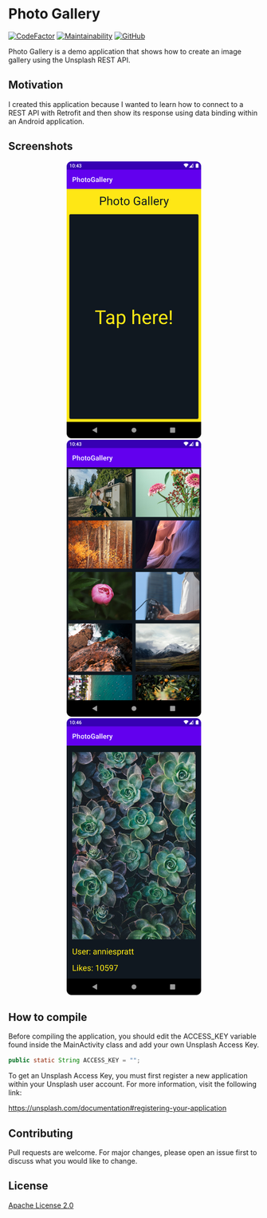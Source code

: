 # Photo Gallery

[![CodeFactor](https://www.codefactor.io/repository/github/hier631/photogallery/badge)](https://www.codefactor.io/repository/github/hier631/photogallery)
[![Maintainability](https://api.codeclimate.com/v1/badges/30032ced23a853d5f4df/maintainability)](https://codeclimate.com/github/Hier631/PhotoGallery/maintainability)
[![GitHub](https://img.shields.io/github/license/Hier631/PhotoGallery)](https://choosealicense.com/licenses/apache-2.0/)

Photo Gallery is a demo application that shows how to create an image gallery using the Unsplash REST API.

## Motivation

I created this application because I wanted to learn how to connect to a REST API with Retrofit
and then show its response using data binding within an Android application.

## Screenshots

<p align="center">
    <img src="./screenshots/fragment_title.png" title="Title Fragment" alt="Image showing the title fragment" height="555" />
    <img src="./screenshots/list_photos_fragment.png" title="List Photos Fragment" alt="Image showing the list photos fragment" height="555" />
    <img src="./screenshots/fragment_photo.png" title="Photo Fragment" alt="Image showing the photo fragment" height="555" />
</p>

## How to compile

Before compiling the application, you should edit the ACCESS_KEY variable found inside the
MainActivity class and add your own Unsplash Access Key.

```java
public static String ACCESS_KEY = "";
```

To get an Unsplash Access Key, you must first register a new application within your Unsplash
user account. For more information, visit the following link:

<https://unsplash.com/documentation#registering-your-application>

## Contributing

Pull requests are welcome. For major changes, please open an issue first to discuss what you would like to change.

## License

[Apache License 2.0](https://choosealicense.com/licenses/apache-2.0/)